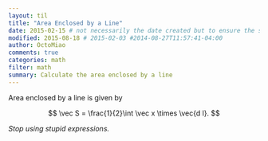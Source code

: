 ```yaml
---
layout: til
title: "Area Enclosed by a Line"
date: 2015-02-15 # not necessarily the date created but to ensure the sorting of posts
modified: 2015-08-18 # 2015-02-03 #2014-08-27T11:57:41-04:00
author: OctoMiao
comments: true
categories: math
filter: math
summary: Calculate the area enclosed by a line
---
```


Area enclosed by a line is given by

$$
\vec S = \frac{1}{2}\int \vec x \times \vec{d l}.
$$

*Stop using stupid expressions.*

